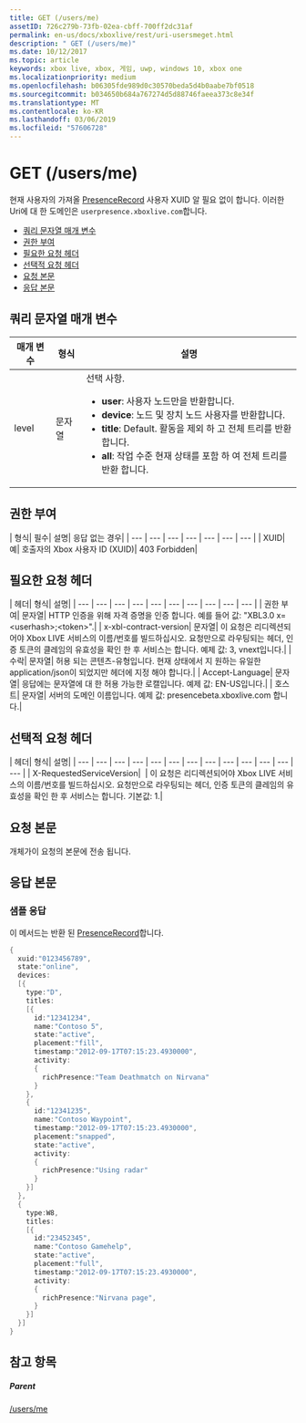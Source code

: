```yaml
---
title: GET (/users/me)
assetID: 726c279b-73fb-02ea-cbff-700ff2dc31af
permalink: en-us/docs/xboxlive/rest/uri-usersmeget.html
description: " GET (/users/me)"
ms.date: 10/12/2017
ms.topic: article
keywords: xbox live, xbox, 게임, uwp, windows 10, xbox one
ms.localizationpriority: medium
ms.openlocfilehash: b06305fde989d0c30570beda5d4b0aabe7bf0518
ms.sourcegitcommit: b034650b684a767274d5d88746faeea373c8e34f
ms.translationtype: MT
ms.contentlocale: ko-KR
ms.lasthandoff: 03/06/2019
ms.locfileid: "57606728"
---
```

# <a name="get-usersme"></a>GET (/users/me)
현재 사용자의 가져올 [PresenceRecord](../../json/json-presencerecord.md) 사용자 XUID 알 필요 없이 합니다.
이러한 Uri에 대 한 도메인은 `userpresence.xboxlive.com`합니다.

  * [쿼리 문자열 매개 변수](#ID4EZ)
  * [권한 부여](#ID4EIC)
  * [필요한 요청 헤더](#ID4ELD)
  * [선택적 요청 헤더](#ID4EPF)
  * [요청 본문](#ID4EPG)
  * [응답 본문](#ID4E1G)

<a id="ID4EZ"></a>


## <a name="query-string-parameters"></a>쿼리 문자열 매개 변수

| 매개 변수| 형식| 설명|
| --- | --- | --- |
| level| 문자열| 선택 사항. <ul><li><b>user</b>: 사용자 노드만을 반환합니다.</li><li><b>device</b>: 노드 및 장치 노드 사용자를 반환합니다.</li><li><b>title</b>: Default. 활동을 제외 하 고 전체 트리를 반환합니다.</li><li><b>all</b>: 작업 수준 현재 상태를 포함 하 여 전체 트리를 반환 합니다.</li></ul> | 

<a id="ID4EIC"></a>


## <a name="authorization"></a>권한 부여

| 형식| 필수| 설명| 응답 없는 경우|
| --- | --- | --- | --- | --- | --- | --- |
| XUID| 예| 호출자의 Xbox 사용자 ID (XUID)| 403 Forbidden|

<a id="ID4ELD"></a>


## <a name="required-request-headers"></a>필요한 요청 헤더

| 헤더| 형식| 설명|
| --- | --- | --- | --- | --- | --- | --- | --- | --- | --- |
| 권한 부여| 문자열| HTTP 인증을 위해 자격 증명을 인증 합니다. 예를 들어 값: "XBL3.0 x=&lt;userhash>;&lt;token>".|
| x-xbl-contract-version| 문자열| 이 요청은 리디렉션되어야 Xbox LIVE 서비스의 이름/번호를 빌드하십시오. 요청만으로 라우팅되는 헤더, 인증 토큰의 클레임의 유효성을 확인 한 후 서비스는 합니다. 예제 값: 3, vnext입니다.|
| 수락| 문자열| 허용 되는 콘텐츠-유형입니다. 현재 상태에서 지 원하는 유일한 application/json이 되었지만 헤더에 지정 해야 합니다.|
| Accept-Language| 문자열| 응답에는 문자열에 대 한 허용 가능한 로캘입니다. 예제 값: EN-US입니다.|
| 호스트| 문자열| 서버의 도메인 이름입니다. 예제 값: presencebeta.xboxlive.com 합니다.|

<a id="ID4EPF"></a>


## <a name="optional-request-headers"></a>선택적 요청 헤더

| 헤더| 형식| 설명|
| --- | --- | --- | --- | --- | --- | --- | --- | --- | --- | --- | --- | --- |
| X-RequestedServiceVersion|  | 이 요청은 리디렉션되어야 Xbox LIVE 서비스의 이름/번호를 빌드하십시오. 요청만으로 라우팅되는 헤더, 인증 토큰의 클레임의 유효성을 확인 한 후 서비스는 합니다. 기본값: 1.|

<a id="ID4EPG"></a>


## <a name="request-body"></a>요청 본문

개체가이 요청의 본문에 전송 됩니다.

<a id="ID4E1G"></a>


## <a name="response-body"></a>응답 본문

<a id="ID4EAH"></a>


### <a name="sample-response"></a>샘플 응답

이 메서드는 반환 된 [PresenceRecord](../../json/json-presencerecord.md)합니다.


```cpp
{
  xuid:"0123456789",
  state:"online",
  devices:
  [{
    type:"D",
    titles:
    [{
      id:"12341234",
      name:"Contoso 5",
      state:"active",
      placement:"fill",
      timestamp:"2012-09-17T07:15:23.4930000",
      activity:
      {
        richPresence:"Team Deathmatch on Nirvana"
      }
    },
    {
      id:"12341235",
      name:"Contoso Waypoint",
      timestamp:"2012-09-17T07:15:23.4930000",
      placement:"snapped",
      state:"active",
      activity:
      {
        richPresence:"Using radar"
      }
    }]
  },
  {
    type:W8,
    titles:
    [{
      id:"23452345",
      name:"Contoso Gamehelp",
      state:"active",
      placement:"full",
      timestamp:"2012-09-17T07:15:23.4930000",
      activity:
      {
        richPresence:"Nirvana page",
      }
    }]
  }]
}

```


<a id="ID4EQH"></a>


## <a name="see-also"></a>참고 항목

<a id="ID4ESH"></a>


##### <a name="parent"></a>Parent

[/users/me](uri-usersme.md)
